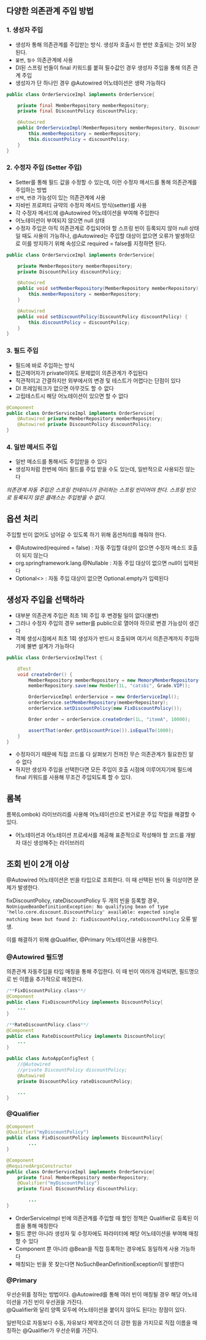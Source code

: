 ## 다양한 의존관계 주입 방법 ##
### 1. 생성자 주입 ###
- 생성자 통해 의존관계를 주입받는 방식. 생성자 호출시 한 번만 호출되는 것이 보장된다.  
- `불변`, `필수` 의존관계에 사용
- DI된 스프링 빈들이 final 키워드를 붙혀 필수값인 경우 생성자 주입을 통해 의존 관계 주입
- 생성자가 단 하나인 경우 @Autowired 어노테이션은 생략 가능하다

```java
public class OrderServiceImpl implements OrderService{

    private final MemberRepository memberRepository;
    private final DiscountPolicy discountPolicy;

    @Autowired
    public OrderServiceImpl(MemberRepository memberRepository, DiscountPolicy discountPolicy) {
        this.memberRepository = memberRepository;
        this.discountPolicy = discountPolicy;
    }
}
```  
    
### 2. 수정자 주입 (Setter 주입) ###
- Setter를 통해 필드 값을 수정할 수 있는데, 이런 수정자 메서드를 통해 의존관계를 주입하는 방법
- `선택`, `변경` 가능성이 있는 의존관계에 사용
- 자바빈 프로퍼티 규약의 수정자 메서드 방식(setter)를 사용
- 각 수정자 메서드에 @Autowired 어노테이션을 부여해 주입한다
- 어노테이션이 부여되지 않으면 null 상태
- 수정자 주입은 아직 의존관계로 주입되어야 할 스프링 빈이 등록되지 않아 null 상태일 때도 사용이 가능하나, @Autowired는 주입할 대상이 없으면 오류가 발생하므로 이를 방지하기 위해 속성으로 required = false를 지정하면 된다.  
  
```java
public class OrderServiceImpl implements OrderService{

    private MemberRepository memberRepository;
    private DiscountPolicy discountPolicy;

    @Autowired
    public void setMemberRepository(MemberRepository memberRepository) {
        this.memberRepository = memberRepository;
    }

    @Autowired
    public void setDiscountPolicy(DiscountPolicy discountPolicy) {
        this.discountPolicy = discountPolicy;
    }
}
```
    
### 3. 필드 주입 ###
- 필드에 바로 주입하는 방식
- 접근제어자가 private이여도 문제없이 의존관계가 주입된다
- 직관적이고 간결하지만 외부에서의 변경 및 테스트가 어렵다는 단점이 있다
- DI 프레임워크가 없으면 아무것도 할 수 없다
- 고립테스트시 해당 어노테이션이 있으면 할 수 없다
  
```java
@Component
public class OrderServiceImpl implements OrderService{
    @Autowired private MemberRepository memberRepository;
    @Autowired private DiscountPolicy discountPolicy;
}
```
    
### 4. 일반 메서드 주입 ###
- 일반 메소드를 통해서도 주입받을 수 있다
- 생성자처럼 한번에 여러 필드를 주입 받을 수도 있는데, 일반적으로 사용되진 않는다  
  
*의존관계 자동 주입은 스프링 컨테이너가 관리하는 스프링 빈이어야 한다. 스프링 빈으로 등록되지 않은 클래스는 주입받을 수 없다.*  
  
## 옵션 처리 ##
주입할 빈이 없어도 넘어갈 수 있도록 하기 위해 옵션처리를 해줘야 한다.  
- @Autowired(required = false) : 자동 주입할 대상이 없으면 수정자 메소드 호출이 되지 않는다
- org.springframework.lang.@Nullable : 자동 주입 대상이 없으면 null이 입력된다
- Optional<> : 자동 주입 대상이 없으면 Optional.empty가 입력된다  
    
## 생성자 주입을 선택하라 ##
- 대부분 의존관계 주입은 최초 1회 주입 후 변경될 일이 없다(불변)
- 그러나 수정자 주입의 경우 setter를 public으로 열어야 하므로 변경 가능성이 생긴다
- 객체 생성시점에서 최초 1회 생성자가 반드시 호출되며 여기서 의존관계까지 주입하기에 불변 설계가 가능하다
  
```java
public class OrderServiceImplTest {

    @Test
    void createOrder() {
        MemberRepository memberRepository = new MemoryMemberRepository();
        memberRepository.save(new Member(1L, "catsbi", Grade.VIP));

        OrderServiceImpl orderService = new OrderServiceImpl();
        orderService.setMemberRepository(memberRepository);
        orderService.setDiscountPolicy(new FixDiscountPolicy());

        Order order = orderService.createOrder(1L, "itemA", 10000);

        assertThat(order.getDiscountPrice()).isEqualTo(1000);
    }
}
```  
- 수정자이기 때문에 직접 코드를 다 살펴보기 전까진 무슨 의존관계가 필요한진 알 수 없다
- 하지만 생성자 주입을 선택한다면 모든 주입이 호출 시점에 이루어지기에 필드에 final 키워드를 사용해 무조건 주입되도록 할 수 있다.    
  
## 롬복 ##
롬복(Lombok) 라이브러리를 사용해 어노테이션으로 번거로운 주입 작업을 해결할 수 있다.  
- 어노테이션과 어노테이션 프로세서를 제공해 표준적으로 작성해야 할 코드를 개발자 대신 생성해주는 라이브러리
  
## 조회 빈이 2개 이상 ##  
@Autowired 어노테이션은 빈을 타입으로 조회한다. 이 때 선택된 빈이 둘 이상이면 문제가 발생한다.    
  
fixDiscountPolicy, rateDiscountPolicy 두 개의 빈을 등록할 경우,   
`NoUniqueBeanDefinitionException: No qualifying bean of type 'hello.core.discount.DiscountPolicy' available: expected single matching bean but found 2: fixDiscountPolicy,rateDiscountPolicy` 오류 발생.  
  
이를 해결하기 위해 @Qualifier, @Primary 어노테이션을 사용한다.    
  
### @Autowired 필드명 ###
의존관계 자동주입을 타입 매칭을 통해 주입한다. 이 때 빈이 여러개 검색되면, 필드명으로 빈 이름을 추가적으로 매칭한다.  
```java
/**FixDiscountPolicy.class**/
@Component
public class FixDiscountPolicy implements DiscountPolicy{
	...
}

/**RateDiscountPolicy.class**/
@Component
public class RateDiscountPolicy implements DiscountPolicy{
	...
}

public class AutoAppConfigTest {
    //@Autowired
    //private DiscountPolicy discountPolicy;
    @Autowired
	private DiscountPolicy rateDiscountPolicy;

    ...
}
```  
  
### @Qualifier ###
```java
@Component
@Qualifier("myDiscountPolicy")
public class FixDiscountPolicy implements DiscountPolicy{
		...
}

@Component
@RequiredArgsConstructor
public class OrderServiceImpl implements OrderService{
    private final MemberRepository memberRepository;
    @Qualifier("myDiscountPolicy")
    private final DiscountPolicy discountPolicy;

		...
}
```
- OrderServiceImpl 빈에 의존관계를 주입할 때 할인 정책은 Qualifier로 등록된 이름을 통해 매칭한다
- 필드 뿐만 아니라 생성자 및 수정자에도 파라미터에 해당 어노테이션을 부여해 매칭할 수 있다
- Component 뿐 아니라 @Bean을 직접 등록하는 경우에도 동일하게 사용 가능하다
- 매칭되는 빈을 못 찾는다면 NoSuchBeanDefinitionException이 발생한다
 
### @Primary ###
우선순위를 정하는 방법이다. @Autowired를 통해 여러 빈이 매칭될 경우 해당 어노테이션을 가진 빈이 우선권을 가진다.  
@Qualifier와 달리 양쪽 모두에 어노테이션을 붙이지 않아도 된다는 장점이 있다.  
  
일반적으로 자동보다 수동, 자유보다 제약조건이 더 강한 힘을 가지므로 직접 이름을 매칭하는 @Qualifier가 우선순위를 가진다.    
    
  
  
  
